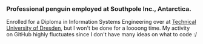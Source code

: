 ### Professional penguin employed at Southpole Inc., Antarctica.
Enrolled for a Diploma in Information Systems Engineering over at [Technical University of Dresden](https://tu-dresden.de), but I won't be done for a loooong time.
My activity on GitHub highly fluctuates since I don't have many ideas on what to code :/
